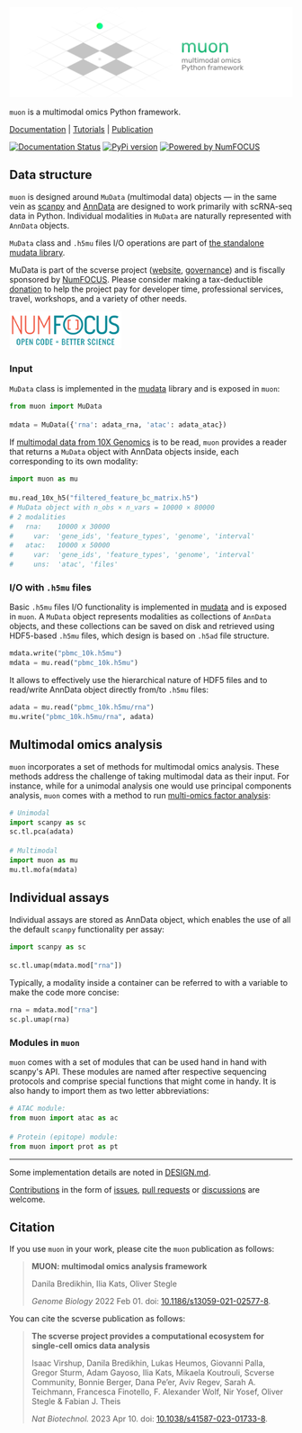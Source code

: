 <img src="./docs/img/muon_header.png" data-canonical-src="./docs/img/muon_header.png" width="700"/>

`muon` is a multimodal omics Python framework. 

[Documentation](https://muon.readthedocs.io/) | [Tutorials](https://muon-tutorials.readthedocs.io/) | [Publication](https://genomebiology.biomedcentral.com/articles/10.1186/s13059-021-02577-8)

[![Documentation Status](https://readthedocs.org/projects/muon/badge/?version=latest)](http://muon.readthedocs.io/?badge=latest)
[![PyPi version](https://img.shields.io/pypi/v/muon)](https://pypi.org/project/muon)
[![Powered by NumFOCUS][badge-numfocus]][link-numfocus]

## Data structure

`muon` is designed around `MuData` (multimodal data) objects — in the same vein as [scanpy](https://github.com/theislab/scanpy) and [AnnData](https://github.com/theislab/anndata) are designed to work primarily with scRNA-seq data in Python. Individual modalities in `MuData` are naturally represented with `AnnData` objects.

`MuData` class and `.h5mu` files I/O operations are part of [the standalone mudata library](https://github.com/scverse/mudata).

[//]: # "numfocus-fiscal-sponsor-attribution"

MuData is part of the scverse project ([website](https://scverse.org), [governance](https://scverse.org/about/roles)) and is fiscally sponsored by [NumFOCUS](https://numfocus.org/).
Please consider making a tax-deductible [donation](https://numfocus.org/donate-to-scverse) to help the project pay for developer time, professional services, travel, workshops, and a variety of other needs.

<a href="https://numfocus.org/project/scverse">
  <img
    src="https://raw.githubusercontent.com/numfocus/templates/master/images/numfocus-logo.png"
    width="200"
  >
</a>

[badge-numfocus]: https://img.shields.io/badge/powered%20by-NumFOCUS-orange.svg?style=flat&colorA=E1523D&colorB=007D8A
[link-numfocus]: http://numfocus.org


### Input

`MuData` class is implemented in the [mudata](https://github.com/scverse/mudata) library and is exposed in `muon`:

```py
from muon import MuData

mdata = MuData({'rna': adata_rna, 'atac': adata_atac})
```

If [multimodal data from 10X Genomics](https://support.10xgenomics.com/single-cell-multiome-atac-gex/software/pipelines/latest/output/overview) is to be read, `muon` provides a reader that returns a `MuData` object with AnnData objects inside, each corresponding to its own modality:

```py
import muon as mu

mu.read_10x_h5("filtered_feature_bc_matrix.h5")
# MuData object with n_obs × n_vars = 10000 × 80000 
# 2 modalities
#   rna:	10000 x 30000
#     var:	'gene_ids', 'feature_types', 'genome', 'interval'
#   atac:	10000 x 50000
#     var:	'gene_ids', 'feature_types', 'genome', 'interval'
#     uns:	'atac', 'files'
```

### I/O with `.h5mu` files

Basic `.h5mu` files I/O functionality is implemented in [mudata](https://github.com/scverse/mudata) and is exposed in `muon`. A `MuData` object represents modalities as collections of `AnnData` objects, and these collections can be saved on disk and retrieved using HDF5-based `.h5mu` files, which design is based on `.h5ad` file structure.

```py
mdata.write("pbmc_10k.h5mu")
mdata = mu.read("pbmc_10k.h5mu")
```

It allows to effectively use the hierarchical nature of HDF5 files and to read/write AnnData object directly from/to `.h5mu` files:

```py
adata = mu.read("pbmc_10k.h5mu/rna")
mu.write("pbmc_10k.h5mu/rna", adata)
```

## Multimodal omics analysis

`muon` incorporates a set of methods for multimodal omics analysis. These methods address the challenge of taking multimodal data as their input. For instance, while for a unimodal analysis one would use principal components analysis, `muon` comes with a method to run [multi-omics factor analysis](https://github.com/bioFAM/MOFA2):

```py
# Unimodal
import scanpy as sc
sc.tl.pca(adata)

# Multimodal
import muon as mu
mu.tl.mofa(mdata)
``` 

## Individual assays

Individual assays are stored as AnnData object, which enables the use of all the default `scanpy` functionality per assay:

```py
import scanpy as sc

sc.tl.umap(mdata.mod["rna"])
```

Typically, a modality inside a container can be referred to with a variable to make the code more concise:

```py
rna = mdata.mod["rna"]
sc.pl.umap(rna)
```

### Modules in `muon`

`muon` comes with a set of modules that can be used hand in hand with scanpy's API. These modules are named after respective sequencing protocols and comprise special functions that might come in handy. It is also handy to import them as two letter abbreviations:

```py
# ATAC module:
from muon import atac as ac

# Protein (epitope) module:
from muon import prot as pt
```

---

Some implementation details are noted in [DESIGN.md](./DESIGN.md). 

[Contributions](./CONTRIBUTING.md) in the form of [issues](https://github.com/scverse/muon/issues), [pull requests](https://github.com/scverse/muon/pulls) or [discussions](https://github.com/scverse/muon/discussions) are welcome.

## Citation

If you use `muon` in your work, please cite the `muon` publication as follows:

> **MUON: multimodal omics analysis framework**
> 
> Danila Bredikhin, Ilia Kats, Oliver Stegle
>
> _Genome Biology_ 2022 Feb 01. doi: [10.1186/s13059-021-02577-8](https://doi.org/10.1186/s13059-021-02577-8).

You can cite the scverse publication as follows:

> **The scverse project provides a computational ecosystem for single-cell omics data analysis**
>
> Isaac Virshup, Danila Bredikhin, Lukas Heumos, Giovanni Palla, Gregor Sturm, Adam Gayoso, Ilia Kats, Mikaela Koutrouli, Scverse Community, Bonnie Berger, Dana Pe’er, Aviv Regev, Sarah A. Teichmann, Francesca Finotello, F. Alexander Wolf, Nir Yosef, Oliver Stegle & Fabian J. Theis
>
> _Nat Biotechnol._ 2023 Apr 10. doi: [10.1038/s41587-023-01733-8](https://doi.org/10.1038/s41587-023-01733-8).
